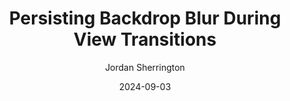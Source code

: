 ---
layout: ../../layouts/BlogPostLayout.astro
title: "Persisting Backdrop Blur During View Transitions"
date: 2024-09-03
description: "This is the second post of my new Astro blog. This is a test to see how well the line clamping works, let's see how it goes! This is a test to see how well the line clamping works, let's see how it goes!"
author: "Jordan Sherrington"
imagePath: "/src/assets/blog/posts/blogpost2.jpg"
imageAlt: "The second blog post"
tags: ["astro", "blogging", "learning in public"]
accentColor: "12 70% 50%"
wordCount: 0
---